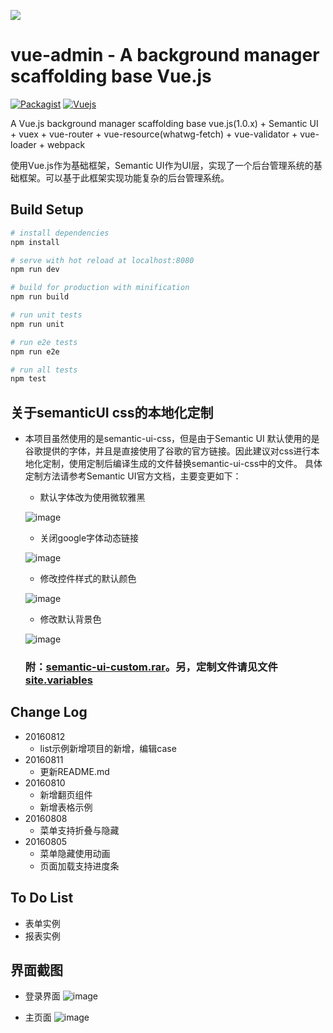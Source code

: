 ![](https://github.com/rootsli/vueadmin/blob/master/doc/img/logo.png)

vue-admin - A background manager scaffolding base Vue.js
========================================================
<!--[![Build Status](https://api.travis-ci.org/rootsli/vueadmin.svg?branch=master)](https://travis-ci.org/rootsli/vueadmin)-->
[![Packagist](https://img.shields.io/badge/packagist-1.1.2-blue.svg)](https://packagist.org/packages/vueadmin/vue-admin)
[![Vuejs](https://img.shields.io/badge/%20Powered%20by%20-%20Vuejs%201.x.x%20-green.svg?style=flat)](http://cn.vuejs.org/)

A Vue.js background manager scaffolding base vue.js(1.0.x) + Semantic UI + vuex + vue-router + vue-resource(whatwg-fetch) + vue-validator + vue-loader + webpack

使用Vue.js作为基础框架，Semantic UI作为UI层，实现了一个后台管理系统的基础框架。可以基于此框架实现功能复杂的后台管理系统。

## Build Setup

``` bash
# install dependencies
npm install

# serve with hot reload at localhost:8080
npm run dev

# build for production with minification
npm run build

# run unit tests
npm run unit

# run e2e tests
npm run e2e

# run all tests
npm test
```
 
## 关于semanticUI css的本地化定制
* 本项目虽然使用的是semantic-ui-css，但是由于Semantic UI 默认使用的是谷歌提供的字体，并且是直接使用了谷歌的官方链接。因此建议对css进行本地化定制，使用定制后编译生成的文件替换semantic-ui-css中的文件。
具体定制方法请参考Semantic UI官方文档，主要变更如下：
    * 默认字体改为使用微软雅黑
    
    ![image](https://github.com/rootsli/vueadmin/blob/master/doc/img/custom1.jpg)

    * 关闭google字体动态链接
    
    ![image](https://github.com/rootsli/vueadmin/blob/master/doc/img/custom2.jpg)

    * 修改控件样式的默认颜色
    
    ![image](https://github.com/rootsli/vueadmin/blob/master/doc/img/custom3.jpg)

    * 修改默认背景色
    
    ![image](https://github.com/rootsli/vueadmin/blob/master/doc/img/custom4.jpg)

    ### 附：[semantic-ui-custom.rar](https://github.com/rootsli/vueadmin/blob/master/doc/semantic-ui-custom.rar)。另，定制文件请见文件[site.variables](https://github.com/rootsli/vueadmin/blob/master/doc/site.variables)

## Change Log
- 20160812
  - list示例新增项目的新增，编辑case
- 20160811
  - 更新README.md
- 20160810
  - 新增翻页组件
  - 新增表格示例
- 20160808
  - 菜单支持折叠与隐藏
- 20160805
  - 菜单隐藏使用动画
  - 页面加载支持进度条
  
## To Do List
  - 表单实例
  - 报表实例
  
## 界面截图
  - 登录界面
  ![image](https://github.com/rootsli/vueadmin/blob/master/doc/img/login.jpg)

  - 主页面
  ![image](https://github.com/rootsli/vueadmin/blob/master/doc/img/main.jpg)
